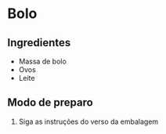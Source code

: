 # Bolo

## Ingredientes

* Massa de bolo
* Ovos
* Leite

## Modo de preparo

1. Siga as instruções do verso da embalagem

